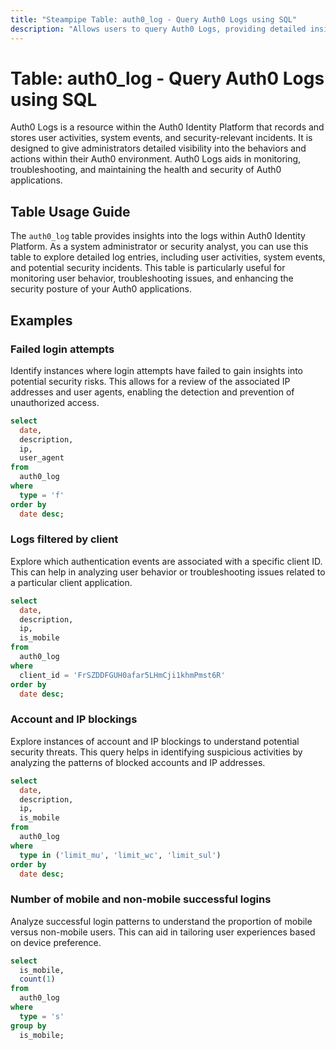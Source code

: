 ```yaml
---
title: "Steampipe Table: auth0_log - Query Auth0 Logs using SQL"
description: "Allows users to query Auth0 Logs, providing detailed insights into user activities, system events, and security-relevant incidents."
---
```


# Table: auth0_log - Query Auth0 Logs using SQL

Auth0 Logs is a resource within the Auth0 Identity Platform that records and stores user activities, system events, and security-relevant incidents. It is designed to give administrators detailed visibility into the behaviors and actions within their Auth0 environment. Auth0 Logs aids in monitoring, troubleshooting, and maintaining the health and security of Auth0 applications.

## Table Usage Guide

The `auth0_log` table provides insights into the logs within Auth0 Identity Platform. As a system administrator or security analyst, you can use this table to explore detailed log entries, including user activities, system events, and potential security incidents. This table is particularly useful for monitoring user behavior, troubleshooting issues, and enhancing the security posture of your Auth0 applications.

## Examples

### Failed login attempts
Identify instances where login attempts have failed to gain insights into potential security risks. This allows for a review of the associated IP addresses and user agents, enabling the detection and prevention of unauthorized access.

```sql
select
  date,
  description,
  ip,
  user_agent
from
  auth0_log
where
  type = 'f'
order by
  date desc;
```

### Logs filtered by client
Explore which authentication events are associated with a specific client ID. This can help in analyzing user behavior or troubleshooting issues related to a particular client application.

```sql
select
  date,
  description,
  ip,
  is_mobile
from
  auth0_log
where
  client_id = 'FrSZDDFGUH0afar5LHmCji1khmPmst6R'
order by
  date desc;
```

### Account and IP blockings
Explore instances of account and IP blockings to understand potential security threats. This query helps in identifying suspicious activities by analyzing the patterns of blocked accounts and IP addresses.

```sql
select
  date,
  description,
  ip,
  is_mobile
from
  auth0_log
where
  type in ('limit_mu', 'limit_wc', 'limit_sul')
order by
  date desc;
```

### Number of mobile and non-mobile successful logins
Analyze successful login patterns to understand the proportion of mobile versus non-mobile users. This can aid in tailoring user experiences based on device preference.

```sql
select
  is_mobile,
  count(1)
from
  auth0_log
where
  type = 's'
group by
  is_mobile;
```